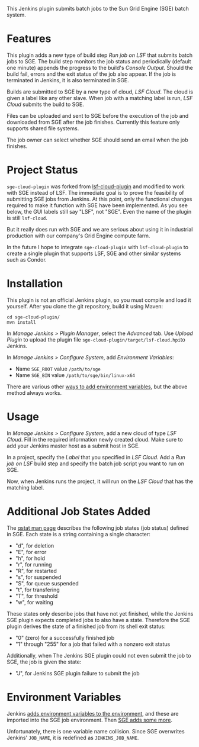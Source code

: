 This Jenkins plugin submits batch jobs to the Sun Grid Engine (SGE) batch system.

# Features

This plugin adds a new type of build step *Run job on LSF* that submits batch
jobs to SGE. The build step monitors the job status and periodically (default
one minute) appends the progress to the build's *Console Output*. Should the
build fail, errors and the exit status of the job also appear. If the job is
terminated in Jenkins, it is also terminated in SGE.

Builds are submitted to SGE by a new type of cloud, *LSF Cloud*.  The cloud is
given a label like any other slave.  When job with a matching label is run,
*LSF Cloud* submits the build to SGE.

Files can be uploaded and sent to SGE before the execution of the job and
downloaded from SGE after the job finishes.  	Currently this feature only
supports shared file systems.

The job owner can select whether SGE should send an email when the job finishes.

# Project Status

`sge-cloud-plugin` was forked from
[lsf-cloud-plugin](https://github.com/jenkinsci/lsf-cloud-plugin) and modified
to work with SGE instead of LSF.  The immediate goal is to prove the feasibility
of submitting SGE jobs from Jenkins.  At this point, only the functional changes
required to make it function with SGE have been implemented.  As you see below,
the GUI labels still say "LSF", not "SGE".  Even the name of the plugin is still
`lsf-cloud`.

But it really does run with SGE and we are serious about using it in industrial
production with our company's Grid Engine compute farm.

In the future I hope to integrate `sge-cloud-plugin` with `lsf-cloud-plugin` to
create a single plugin that supports LSF, SGE and other similar systems such as
Condor.
 
# Installation

This plugin is not an official Jenkins plugin, so you must compile and load it
yourself.  After you clone the git repository, build it using Maven:

    cd sge-cloud-plugin/
    mvn install

In *Manage Jenkins > Plugin Manager*, select the *Advanced* tab.  Use
*Upload Plugin* to upload the plugin file
`sge-cloud-plugin/target/lsf-cloud.hpi`to Jenkins.

In *Manage Jenkins > Configure System*, add *Environment Variables*:

* Name `SGE_ROOT` value `/path/to/sge`
* Name `SGE_BIN` value `/path/to/sge/bin/linux-x64`

There are various other
[ways to add environment variables](http://stackoverflow.com/questions/5818403/jenkins-hudson-environment-variables/),
but the above method always works.

# Usage

In *Manage Jenkins > Configure System*, add a new cloud of type *LSF Cloud*.
Fill in the required information newly created cloud.  Make sure to add your
Jenkins master host as a submit host in SGE.

In a project, specify the *Label* that you specified in *LSF Cloud*.  Add a
*Run job on LSF* build step and specify the batch job script you want to run on
SGE.

Now, when Jenkins runs the project, it will run on the *LSF Cloud* that has the
matching label.

# Additional Job States Added

The
[qstat man page](http://gridscheduler.sourceforge.net/htmlman/htmlman1/qstat.html)
describes the following job states (job status) defined in SGE.  Each state is a
string containing a single character:

* "d", for deletion
* "E", for error
* "h", for hold
* "r", for running
* "R", for restarted
* "s", for suspended
* "S", for queue suspended
* "t", for transfering
* "T", for threshold
* "w", for waiting

These states only describe jobs that have not yet finished, while the Jenkins
SGE plugin expects completed jobs to also have a state.  Therefore the SGE
plugin derives the state of a finished job from its shell exit status:

* "0" (zero) for a successfully finished job
* "1" through "255" for a job that failed with a nonzero exit status

Additionally, when The Jenkins SGE plugin could not even submit the job to SGE, the
job is given the state:

* "J", for Jenkins SGE plugin failure to submit the job

# Environment Variables

Jenkins
[adds environment variables to the environment](https://wiki.jenkins-ci.org/display/JENKINS/Building+a+software+project#Buildingasoftwareproject-JenkinsSetEnvironmentVariables),
and these are imported into the SGE job environment.  Then
[SGE adds some more](http://gridscheduler.sourceforge.net/htmlman/htmlman1/qsub.html).

Unfortunately, there is one variable name collision.  Since SGE overwrites
Jenkins' `JOB_NAME`, it is redefined as `JENKINS_JOB_NAME`.

